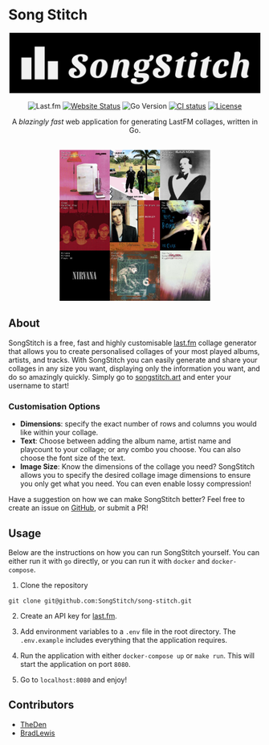 # Song Stitch

<p align="center">
  <img alt="SongStitch Logo" src="https://raw.githubusercontent.com/SongStitch/song-stitch/main/public/logo.png" width="500px"/>
</p>

<div align="center">

![Last.fm](https://img.shields.io/badge/Last.fm-%23D51007.svg?style=flat-square&logo=lastdotfm&logoColor=ffffff)
[![Website Status](https://img.shields.io/website?style=flat-square&up_message=UP&url=https%3A%2F%2Fsongstitch.art%2F)](https://songstitch.art/)
![Go Version](https://img.shields.io/github/go-mod/go-version/SongStitch/song-stitch?style=flat-square)
[![CI status](https://img.shields.io/github/actions/workflow/status/SongStitch/song-stitch/deploy.yml?branch=main&style=flat-square)](https://github.com/SongStitch/song-stitch/actions?query=branch%3Amain)
[![License](https://img.shields.io/github/license/SongStitch/song-stitch?style=flat-square)](/LICENSE)

</div>

<div align="center">
A <em>blazingly fast</em> web application for generating LastFM collages, written in Go.
</div>

<br/>

<p align="center">
  <img alt="SongStitch Collage" src="https://raw.githubusercontent.com/SongStitch/song-stitch/main/docs/collage.png" width="300px"/>
</p>

## About

SongStitch is a free, fast and highly customisable [last.fm]("https://last.fm") collage generator that allows you to create personalised collages of your most played albums, artists, and tracks. With SongStitch you can easily generate and share your collages in any size you want, displaying only the information you want, and do so amazingly quickly. Simply go to [songstitch.art](https://songstitch.art) and enter your username to start!

### Customisation Options

- **Dimensions**: specify the exact number of rows and columns you would like within your collage.
- **Text**: Choose between adding the album name, artist name and playcount to your collage; or any combo you choose. You can also choose the font size of the text.
- **Image Size**: Know the dimensions of the collage you need? SongStitch allows you to specify the desired collage image dimensions to ensure you only get what you need. You can even enable lossy compression!

Have a suggestion on how we can make SongStitch better? Feel free to create an issue on [GitHub](https://github.com/SongStitch/song-stitch/issues/new), or submit a PR!

## Usage

Below are the instructions on how you can run SongStitch yourself. You can either run it with `go` directly, or you can run it with `docker` and `docker-compose`.

1. Clone the repository

```shell
git clone git@github.com:SongStitch/song-stitch.git
```

2. Create an API key for [last.fm](https://www.last.fm/api).

3. Add environment variables to a `.env` file in the root directory. The `.env.example` includes everything that the application requires.

4. Run the application with either `docker-compose up` or `make run`. This will start the application on port `8080`.

5. Go to `localhost:8080` and enjoy!

## Contributors

- [TheDen](https://github.com/TheDen)
- [BradLewis](https://github.com/BradLewis)

